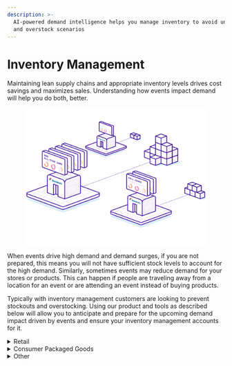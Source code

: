 ```yaml
---
description: >-
  AI-powered demand intelligence helps you manage inventory to avoid under stock
  and overstock scenarios
---
```


# Inventory Management

Maintaining lean supply chains and appropriate inventory levels drives cost savings and maximizes sales. Understanding how events impact demand will help you do both, better.&#x20;

<figure><img src="../../.gitbook/assets/illustration-inventory-management[1].svg" alt=""><figcaption></figcaption></figure>

When events drive high demand and demand surges, if you are not prepared, this means you will not have sufficient stock levels to account for the high demand. Similarly, sometimes events may reduce demand for your stores or products. This can happen if people are traveling away from a location for an event or are attending an event instead of buying products.

Typically with inventory management customers are looking to prevent stockouts and overstocking. Using our product and tools as described below will allow you to anticipate and prepare for the upcoming demand impact driven by events and ensure your inventory management accounts for it.

<details>

<summary>Retail</summary>

In the complex world of food supply chain management, unpredictability in demand often leads to significant inefficiencies and waste. A key challenge? Accurately forecasting demand in the face of countless fluctuating factors. Customers use events data to more accurately predict demand and avoid waste.

Whether you are looking after health and pharmaceutical products, food and beverage supply chains, retail store inventory, or other areas, using events can help you more accurately predict and manage inventory.

For example, we’ve seen a drop in demand of up to 50% from the baseline observed at pizza stores in New Jersey when the New Jersey Devils play about 2 mi away. This could be due to the event drawing potential customers from the store, reducing in-store purchases. Another example is in London for a restaurant chain we saw a 25% increase in demand when two major sports events, with a combined attendance of 50,638, were occurring near the store.

We provide different levels of tools based on what resources you have available and what level of integration you want to do. If you are managing a smaller number of stores and manually setting stock levels you can use Control Center, our web application, to see upcoming events around your stores, look for peaks and troughs in demand caused by events, and adjust your inventory accordingly.

Or if you are using Power BI you may want to update your Power BI Dashboard to show the impact of events on your locations to allow you to take this into account along with other factors. Finally, if you are doing demand forecasting for your inventory with machine learning models you can incorporate event-based features into your models. See the guides below.

#### Retail Inventory Management Guides

To implement PredictHQ data to manage inventory for your retail business, review the guides for this use case below:

* **No code**: [Using PredictHQ Web application](https://www.predicthq.com/support/category/control-center-and-account-settings) (Control Center) - Use basic event impact data and trends to inform your manual pricing updates.

<!---->

* \*Most Popular\* **API enrichment, analysis, and visualization in Power BI** - Integrate PredictHQ data with your Power BI dynamic pricing workflows. (Coming soon)

<!---->

* [**Update machine learning models with predictive event data**](../guides/tutorials/improving-demand-forecasting-models-with-event-features.md) - Automatically and dynamically update your pricing by integrating PredictHQ data directly into your demand forecasting models.

</details>



<details>

<summary>Consumer Packaged Goods</summary>

Events can significantly impact Consumer Packaged Goods (CPG) demand by influencing consumer behavior and purchasing patterns.&#x20;

Festivals attract large numbers of attendees who often purchase goods like bottled water, energy drinks, sunscreen, and ready-to-eat foods to use during the event. Local stores nearby may see a spike in sales. Conferences bring professionals and tourists to specific cities, leading to increased demand for quick meals, bottled beverages, and personal care products among other items. Holidays typically lead to an increase in demand for specific CPG categories, such as beverages, snacks, and festive decorations. Consumers tend to buy more during holidays to prepare for celebrations and gatherings.

In PredictHQ’s system in 2023 for the United States there were 49,574 festivals, 76,498 conferences, and 1,195 instances of public holidays and observances. The cumulative impact of these events on businesses is huge. By using events to help predict demand you can significantly increase the accuracy of your predictions and ensure you account for the fluctuations in demand driven by events.

We provide different levels of tools based on what resources you have available and what level of integration you want to do. Or if you are using Power BI you may want to update your Power BI Dashboard to show the impact of events on your locations to allow you to take this into account along with other factors. Finally, if you are doing demand forecasting for your inventory with machine learning models you can incorporate event-based features into your models. See the guides below.

#### Consumer Packaged Goods Guides

To implement PredictHQ data for Inventory Management for your Consumer Packaged Goods business, review the guides for this use case below:

* **No code**: [Using PredictHQ Web application](https://www.predicthq.com/support/category/control-center-and-account-settings) (Control Center) - Use basic event impact data and trends to inform your manual pricing updates.

<!---->

* \*Most Popular\* **API enrichment, analysis, and visualization in Power BI** - Integrate PredictHQ data with your Power BI dynamic pricing workflows. (Coming soon)

<!---->

* [**Update machine learning models with predictive event data**](../guides/tutorials/improving-demand-forecasting-models-with-event-features.md) - Automatically and dynamically update your pricing by integrating PredictHQ data directly into your demand forecasting models.

</details>



<details>

<summary>Other</summary>

#### Other Inventory Management Guides

To implement PredictHQ data for Inventory Management for your business, review the guides for this use case below:

* **No code**: [Using PredictHQ Web application](https://www.predicthq.com/support/category/control-center-and-account-settings) (Control Center) - Use basic event impact data and trends to inform your manual pricing updates.

<!---->

* \*Most Popular\* **API enrichment, analysis, and visualization in Power BI** - Integrate PredictHQ data with your Power BI dynamic pricing workflows. (Coming soon)

<!---->

* [**Update machine learning models with predictive event data**](../guides/tutorials/improving-demand-forecasting-models-with-event-features.md) - Automatically and dynamically update your pricing by integrating PredictHQ data directly into your demand forecasting models.

</details>
